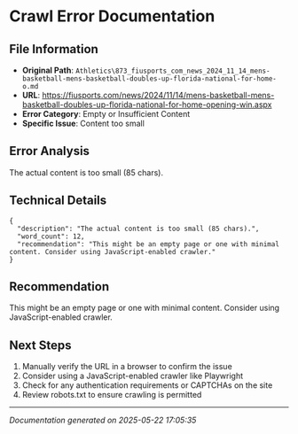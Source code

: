 # Crawl Error Documentation

## File Information
- **Original Path**: `Athletics\873_fiusports_com_news_2024_11_14_mens-basketball-mens-basketball-doubles-up-florida-national-for-home-o.md`
- **URL**: https://fiusports.com/news/2024/11/14/mens-basketball-mens-basketball-doubles-up-florida-national-for-home-opening-win.aspx
- **Error Category**: Empty or Insufficient Content
- **Specific Issue**: Content too small

## Error Analysis
The actual content is too small (85 chars).

## Technical Details
```
{
  "description": "The actual content is too small (85 chars).",
  "word_count": 12,
  "recommendation": "This might be an empty page or one with minimal content. Consider using JavaScript-enabled crawler."
}
```

## Recommendation
This might be an empty page or one with minimal content. Consider using JavaScript-enabled crawler.

## Next Steps
1. Manually verify the URL in a browser to confirm the issue
2. Consider using a JavaScript-enabled crawler like Playwright
3. Check for any authentication requirements or CAPTCHAs on the site
4. Review robots.txt to ensure crawling is permitted

---
*Documentation generated on 2025-05-22 17:05:35*
